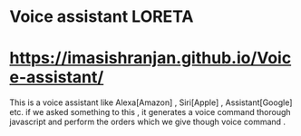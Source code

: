 # Voice assistant LORETA
# https://imasishranjan.github.io/Voice-assistant/ 
This is a voice assistant like Alexa[Amazon] , Siri[Apple] , Assistant[Google] etc. if we asked something to this , it generates a voice command thorough javascript and perform the orders which we give though voice command .


